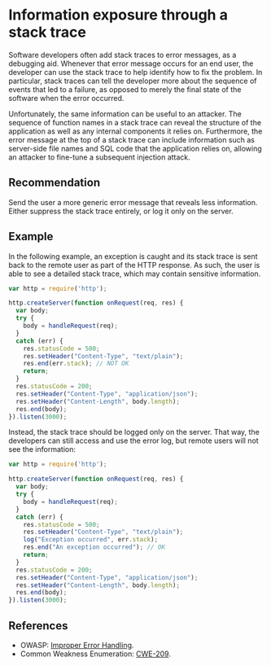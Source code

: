 # Information exposure through a stack trace
Software developers often add stack traces to error messages, as a debugging aid. Whenever that error message occurs for an end user, the developer can use the stack trace to help identify how to fix the problem. In particular, stack traces can tell the developer more about the sequence of events that led to a failure, as opposed to merely the final state of the software when the error occurred.

Unfortunately, the same information can be useful to an attacker. The sequence of function names in a stack trace can reveal the structure of the application as well as any internal components it relies on. Furthermore, the error message at the top of a stack trace can include information such as server-side file names and SQL code that the application relies on, allowing an attacker to fine-tune a subsequent injection attack.


## Recommendation
Send the user a more generic error message that reveals less information. Either suppress the stack trace entirely, or log it only on the server.


## Example
In the following example, an exception is caught and its stack trace is sent back to the remote user as part of the HTTP response. As such, the user is able to see a detailed stack trace, which may contain sensitive information.


```javascript
var http = require('http');

http.createServer(function onRequest(req, res) {
  var body;
  try {
    body = handleRequest(req);
  }
  catch (err) {
    res.statusCode = 500;
    res.setHeader("Content-Type", "text/plain");
    res.end(err.stack); // NOT OK
    return;
  }
  res.statusCode = 200;
  res.setHeader("Content-Type", "application/json");
  res.setHeader("Content-Length", body.length);
  res.end(body);
}).listen(3000);

```
Instead, the stack trace should be logged only on the server. That way, the developers can still access and use the error log, but remote users will not see the information:


```javascript
var http = require('http');

http.createServer(function onRequest(req, res) {
  var body;
  try {
    body = handleRequest(req);
  }
  catch (err) {
    res.statusCode = 500;
    res.setHeader("Content-Type", "text/plain");
    log("Exception occurred", err.stack);
    res.end("An exception occurred"); // OK
    return;
  }
  res.statusCode = 200;
  res.setHeader("Content-Type", "application/json");
  res.setHeader("Content-Length", body.length);
  res.end(body);
}).listen(3000);

```

## References
* OWASP: [Improper Error Handling](https://owasp.org/www-community/Improper_Error_Handling).
* Common Weakness Enumeration: [CWE-209](https://cwe.mitre.org/data/definitions/209.html).
